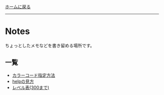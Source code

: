 [ホームに戻る](/)
* * *
# Notes
ちょっとしたメモなどを書き留める場所です。
## 一覧
* [カラーコード指定方法](/notes/color)
* [helpの見方](/notes/help)
* [レベル表(300まで)](/notes/levels.txt)
